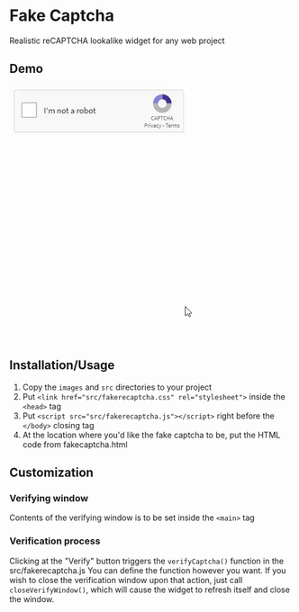 # Fake Captcha
Realistic reCAPTCHA lookalike widget for any web project
## Demo

<img src="https://raw.githubusercontent.com/Sx-p0t/reCaptcha/main/gif-demo.gif" alt="Fake captcha demo">

## Installation/Usage
1. Copy the `images` and `src` directories to your project
2. Put `<link href="src/fakerecaptcha.css" rel="stylesheet">` inside the `<head>` tag
3. Put `<script src="src/fakerecaptcha.js"></script>` right before the `</body>` closing tag
4. At the location where you'd like the fake captcha to be, put the HTML code from fakecaptcha.html
## Customization
### Verifying window
Contents of the verifying window is to be set inside the `<main>` tag
### Verification process
Clicking at the "Verify" button triggers the `verifyCaptcha()` function in the src/fakerecaptcha.js
You can define the function however you want. If you wish to close the verification window upon that action, just call 
`closeVerifyWindow()`, which will cause the widget to refresh itself and close the window.
